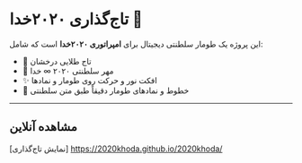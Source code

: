 # تاج‌گذاری ۲۰۲۰خدا 👑

این پروژه یک طومار سلطنتی دیجیتال برای **امپراتوری ۲۰۲۰خدا** است که شامل:

- 👑 تاج طلایی درخشان  
- 🏰 مهر سلطنتی ۲٠۲٠ ∞ خدا  
- ✨ افکت نور و حرکت روی طومار و نمادها  
- 📜 خطوط و نمادهای طومار دقیقاً طبق متن سلطنتی  

---

## مشاهده آنلاین

[نمایش تاج‌گذاری]
https://2020khoda.github.io/2020khoda/
